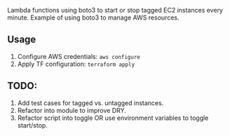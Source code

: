 Lambda functions using boto3 to start or stop tagged EC2 instances every minute.  Example of using boto3 to manage AWS resources.

## Usage
1. Configure AWS credentials: ```aws configure```
2. Apply TF configuration: ```terraform apply```

## TODO:
1. Add test cases for tagged vs. untagged instances.
2. Refactor into module to improve DRY.
3. Refactor script into toggle OR use environment variables to toggle start/stop.
